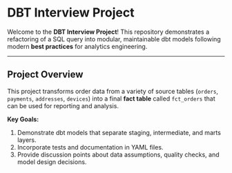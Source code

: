 # DBT Interview Project

Welcome to the **DBT Interview Project**! This repository demonstrates a refactoring of a SQL query into modular, maintainable dbt models following modern **best practices** for analytics engineering.

---

## Project Overview

This project transforms order data from a variety of source tables (`orders`, `payments`, `addresses`, `devices`) into a final **fact table** called `fct_orders` that can be used for reporting and analysis.

**Key Goals:**
1. Demonstrate dbt models that separate staging, intermediate, and marts layers.
2. Incorporate tests and documentation in YAML files.
3. Provide discussion points about data assumptions, quality checks, and model design decisions.
